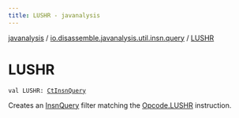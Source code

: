 ```yaml
---
title: LUSHR - javanalysis
---
```


[javanalysis](../index.html) / [io.disassemble.javanalysis.util.insn.query](index.html) / [LUSHR](./-l-u-s-h-r.html)

# LUSHR

`val LUSHR: `[`CtInsnQuery`](-ct-insn-query/index.html)

Creates an [InsnQuery](-insn-query/index.html) filter matching the [Opcode.LUSHR](#) instruction.

